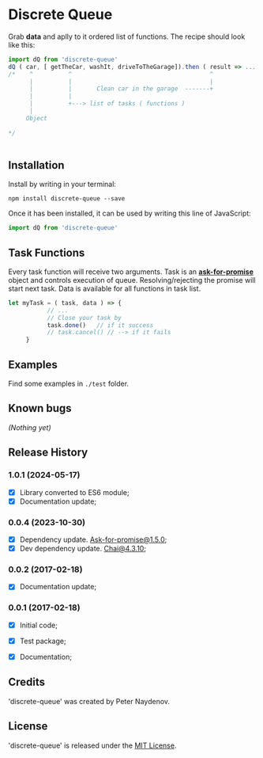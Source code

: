 # Discrete Queue

Grab **data** and aplly to it ordered list of functions. The recipe should look like this:

```js
import dQ from 'discrete-queue'
dQ ( car, [ getTheCar, washIt, driveToTheGarage]).then ( result => .... )
/*    ^          ^                                       ^
      |          |                                       |
      |          |       Clean car in the garage  -------+
      |          |
      |          +---> list of tasks ( functions )
      |
     Object
                     
*/
   
```










## Installation

Install by writing in your terminal:
```
npm install discrete-queue --save
```

Once it has been installed, it can be used by writing this line of JavaScript:
```js
import dQ from 'discrete-queue'

```




## Task Functions
Every task function will receive two arguments.  Task is an [**ask-for-promise**](https://github.com/PeterNaydenov/ask-for-promise) object and controls execution of queue. Resolving/rejecting the promise will start next task. Data is available for all functions in task list.

```js
let myTask = ( task, data ) => {
           // ...
           // Close your task by 
           task.done()   // if it success
           // task.cancel() // --> if it fails
     }

```



## Examples 

Find some examples in `./test` folder.






## Known bugs
_(Nothing yet)_










## Release History

### 1.0.1 (2024-05-17)
- [x] Library converted to ES6 module;
- [x] Documentation update;

### 0.0.4 (2023-10-30)
 - [x] Dependency update. Ask-for-promise@1.5.0;
 - [x] Dev dependency update. Chai@4.3.10;

### 0.0.2 (2017-02-18)
 - [x] Documentation update;

### 0.0.1 (2017-02-18)
 
 - [x] Initial code;
 - [x] Test package;
 - [x] Documentation;





## Credits
'discrete-queue' was created by Peter Naydenov.





## License
'discrete-queue' is released under the [MIT License](http://opensource.org/licenses/MIT).




